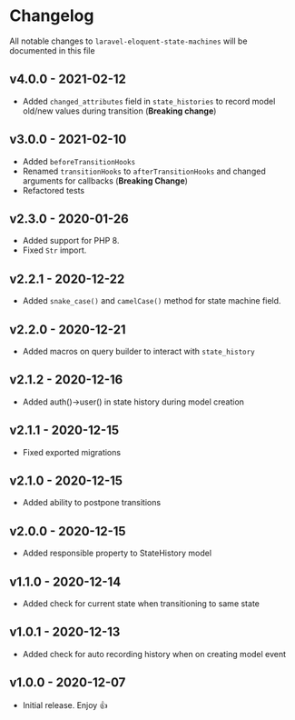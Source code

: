 # Changelog

All notable changes to `laravel-eloquent-state-machines` will be documented in this file

## v4.0.0 - 2021-02-12

- Added `changed_attributes` field in `state_histories` to record model old/new 
  values during transition (**Breaking change**)

## v3.0.0 - 2021-02-10

- Added `beforeTransitionHooks`
- Renamed `transitionHooks` to `afterTransitionHooks` and changed arguments for callbacks (**Breaking Change**)
- Refactored tests

## v2.3.0 - 2020-01-26

- Added support for PHP 8.
- Fixed `Str` import.

## v2.2.1 - 2020-12-22

- Added `snake_case()` and `camelCase()` method for state machine field.

## v2.2.0 - 2020-12-21

- Added macros on query builder to interact with `state_history`

## v2.1.2 - 2020-12-16

- Added auth()->user() in state history during model creation 

## v2.1.1 - 2020-12-15

- Fixed exported migrations

## v2.1.0 - 2020-12-15

- Added ability to postpone transitions

## v2.0.0 - 2020-12-15

- Added responsible property to StateHistory model

## v1.1.0 - 2020-12-14

- Added check for current state when transitioning to same state

## v1.0.1 - 2020-12-13

- Added check for auto recording history when on creating model event

## v1.0.0 - 2020-12-07

- Initial release. Enjoy 👍

